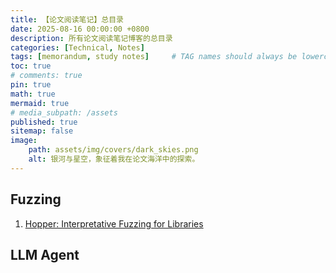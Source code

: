 ```yaml
---
title: 【论文阅读笔记】总目录
date: 2025-08-16 00:00:00 +0800
description: 所有论文阅读笔记博客的总目录
categories: [Technical, Notes]
tags: [memorandum, study notes]     # TAG names should always be lowercase
toc: true
# comments: true
pin: true
math: true
mermaid: true
# media_subpath: /assets
published: true
sitemap: false
image:
    path: assets/img/covers/dark_skies.png
    alt: 银河与星空，象征着我在论文海洋中的探索。
---
```


## Fuzzing
1. [Hopper: Interpretative Fuzzing for Libraries](../Hopper_Reading_Note)

## LLM Agent

